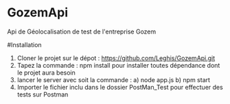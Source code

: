 # GozemApi
Api de Géolocalisation de test de l'entreprise Gozem


#Installation

1) Cloner le projet sur le dépot : https://github.com/Leghis/GozemApi.git
2) Tapez la commande :  npm install pour installer toutes dépendance dont le projet aura besoin
3) lancer le server avec soit la commande : 
    a) node app.js
    b) npm start
4) Importer le fichier inclu dans le dossier PostMan_Test pour effectuer des tests sur Postman
